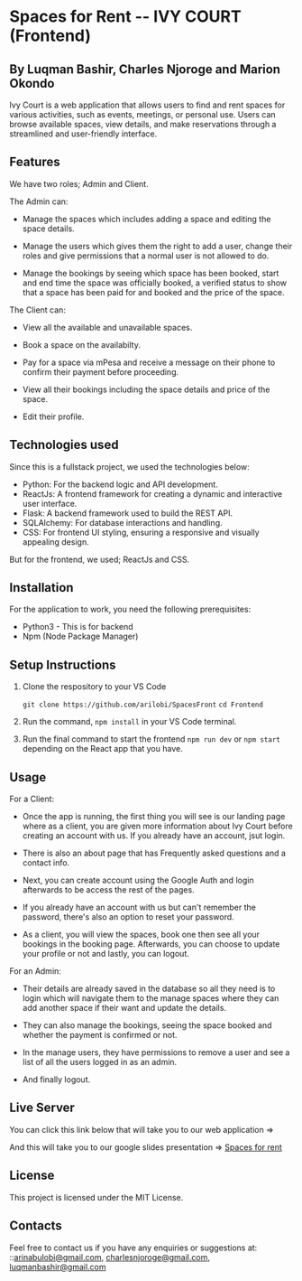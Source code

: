 # Spaces for Rent -- IVY COURT (Frontend)
## By Luqman Bashir, Charles Njoroge and Marion Okondo

Ivy Court is a web application that allows users to find and rent spaces for various activities, such as events, meetings, or personal use. Users can browse available spaces, view details, and make reservations through a streamlined and user-friendly interface.

## Features
We have two roles; Admin and Client. 

The Admin can: 
- Manage the spaces which includes adding a space and editing the space details.
  
- Manage the users which gives them the right to add a user, change their roles and give permissions that a normal user is not allowed to do.
  
- Manage the bookings by seeing which space has been booked, start and end time the space was officially booked, a verified status to show that a space has been paid for and booked and the price of the space.

The Client can:
- View all the available and unavailable spaces.
  
- Book a space on the availabilty.
  
- Pay for a space via mPesa and receive a message on their phone to confirm their payment before proceeding.
  
- View all their bookings including the space details and price of the space.
  
- Edit their profile.

## Technologies used
Since this is a fullstack project, we used the technologies below:

- Python: For the backend logic and API development.
- ReactJs: A frontend framework for creating a dynamic and interactive user interface.
- Flask: A backend framework used to build the REST API.
- SQLAlchemy: For database interactions and handling.
- CSS: For frontend UI styling, ensuring a responsive and visually appealing design.

But for the frontend, we used; ReactJs and CSS.

## Installation

For the application to work, you need the following prerequisites: 

- Python3 - This is for backend
- Npm (Node Package Manager)

## Setup Instructions

1. Clone the respository to your VS Code
   
    `git clone https://github.com/arilobi/SpacesFront` 
    `cd Frontend`

2. Run the command, `npm install` in your VS Code terminal.
3. Run the final command to start the frontend `npm run dev` or `npm start` depending on the React app that you have.

## Usage

For a Client:

- Once the app is running, the first thing you will see is our landing page where as a client, you are given more information about Ivy Court before creating an account with us. If you already have an account, jsut login.
  
- There is also an about page that has Frequently asked questions and a contact info.

- Next, you can create account using the Google Auth and login afterwards to be access the rest of the pages.

- If you already have an account with us but can't remember the password, there's also an option to reset your password.
  
- As a client, you will view the spaces, book one then see all your bookings in the booking page. Afterwards, you can choose to update your profile or not and lastly, you can logout.

For an Admin:

- Their details are already saved in the database so all they need is to login which will navigate them to the manage spaces where they can add another space if their want and update the details.
  
- They can also manage the bookings, seeing the space booked and whether the payment is confirmed or not.
  
- In the manage users, they have permissions to remove a user and see a list of all the users logged in as an admin.
  
- And finally logout.

## Live Server
You can click this link below that will take you to our web application => 

And this will take you to our google slides presentation => [Spaces for rent ](https://www.canva.com/design/DAGgwe04SG4/HXw4iJJb9V73V67SuT7trg/edit?utm_content=DAGgwe04SG4&utm_campaign=designshare&utm_medium=link2&utm_source=sharebutton)

## License
This project is licensed under the MIT License.

## Contacts
Feel free to contact us if you have any enquiries or suggestions at:
::arinabulobi@gmail.com, charlesnjoroge@gmail.com, luqmanbashir@gmail.com



